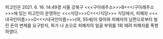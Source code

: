 피고인은 2021. 6. 16. 14:49경 서울 강북구 <<<구아래주소>>>B<<</구아래주소>>>에 있는 피고인이 운영하는 <<<식당>>>C<<</식당>>> 식당에서, 피해자 <<<내국인이름>>>D<<</내국인이름>>>(여, 55세)이 찾아와 피해자의 남편으로부터 빌린 돈의 변제를 요구받자, 화가 나 손으로 피해자의 얼굴 부위를 1회 때려 피해자를 폭행하였다.